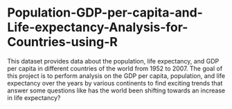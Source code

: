 # Population-GDP-per-capita-and-Life-expectancy-Analysis-for-Countries-using-R
This dataset provides data about the population, life expectancy, and GDP per capita in different countries of the world from 1952 to 2007.  The goal of this project is to perform analysis on the GDP per capita, population, and life expectancy over the years by various continents to find exciting trends that answer some questions like has the world been shifting towards an increase in life expectancy?
